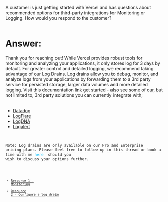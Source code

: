 A customer is just getting started with Vercel and has questions about recommended options for third-party integrations for Monitoring or Logging. How would you respond to the customer?
<br/><br/>
# **Answer:** 
Thank you for reaching out! While Vercel provides robust tools for monitoring and analyzing your applications, it only stores log for 3 days by default. For greater control and detailed logging, we recommend taking advantage of our Log Drains. Log drains allow you to debug, monitor, and analyze logs from your applications by forwarding them to a 3rd party service for persisted storage, larger data volumes and more detailed logging. Visit this documentation <span style="color: deepskyblue;">[link](https://vercel.com/docs/observability/log-drains/configure-log-drains) </span> get started -  also see some of our, but not limited to, 3rd party solutions you can currently integrate with;
<br/><br/>
- <span style="color: deepskyblue;">[Datadog](https://vercel.com/integrations/datadog) </span>
- <span style="color: deepskyblue;">[LogFlare](https://vercel.com/integrations/logflare) </span>
- <span style="color: deepskyblue;">[LogDNA](https://vercel.com/integrations/logdna-for-all) </span>
- <span style="color: deepskyblue;">[Logalert](https://vercel.com/integrations/logalert) </span>
<br/>

<code>Note: Log drains are only available on our Pro and Enterprise pricing plans. Please feel free to follow up in this thread or book a time with me <span style="color: deepskyblue;">here </span> should you wish to discuss your options further.<code/><br/><br/>
- <span style="color:deepskyblue;">[Resource 1 - Monitoring](https://vercel.com/docs/observability/monitoring)</span>
- <span style="color:deepskyblue;">[Resource 2 - Configure a log drain](https://vercel.com/docs/observability/log-drains#configure-a-log-drain)</span>


